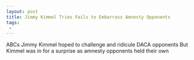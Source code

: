 ```yaml
---
layout: post
title: Jimmy Kimmel Tries Fails to Embarrass Amnesty Opponents
tags:
 -
---
```

ABCs Jimmy Kimmel hoped to challenge and ridicule DACA opponents But Kimmel was in for a surprise as amnesty opponents held their own
